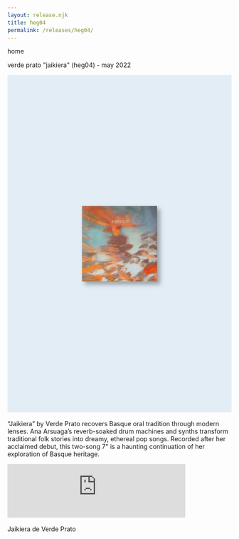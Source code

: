 ```yaml
---
layout: release.njk
title: heg04
permalink: /releases/heg04/
---
```


home

verde prato "jaikiera" (heg04) - may 2022

![Jaikiera](../public/assets/Heg04_A.webp)

“Jaikiera” by Verde Prato recovers Basque oral tradition through modern lenses. Ana Arsuaga’s reverb-soaked drum machines and synths transform traditional folk stories into dreamy, ethereal pop songs. Recorded after her acclaimed debut, this two-song 7" is a haunting continuation of her exploration of Basque heritage.

<iframe seamless="" src="https://bandcamp.com/EmbeddedPlayer/album=4145652701/size=large/bgcol=ffffff/linkcol=0687f5/tracklist=false/artwork=small/transparent=true/" style="border: 0; width: 400px; height: 120px;">
<a href="https://hegoadiskak.bandcamp.com/album/jaikiera">
      Jaikiera de Verde Prato
     </a>
</iframe>

Jaikiera de Verde Prato
